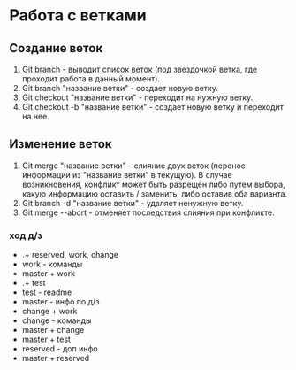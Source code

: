 # Работа с ветками

## Создание веток

1. Git branch - выводит список веток (под звездочкой ветка, где проходит работа в данный момент).
2. Git branch "название ветки" - создает новую ветку.
3. Git checkout "название ветки" - переходит на нужную ветку.
4. Git checkout -b "название ветки" - создает новую ветку и переходит на нее.

## Изменение веток

1. Git merge "название ветки" - слияние двух веток (перенос информации из "название ветки" в текущую). В случае возникновения, конфликт может быть разрещен либо путем выбора, какую информацию оставить / заменить, либо оставив оба варианта.
2. Git branch -d "название ветки" - удаляет ненужную ветку.
3. Git merge --abort - отменяет последствия слияния при конфликте.

### ход д/з

* .+ reserved, work, change
* work - команды
* master + work
* .+ test
* test - readme
* master - инфо по д/з
* change + work
* change - команды
* master + change
* master + test
* reserved - доп инфо
* master + reserved
